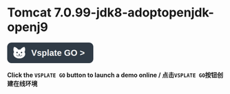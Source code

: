 # Tomcat 7.0.99-jdk8-adoptopenjdk-openj9

<a href="https://www.vsplate.com/?docker-compose=https://github.com/vsplate/dcenvs/tomcat/7.0.99-jdk8-adoptopenjdk-openj9"><img alt="VSPLATE GO" src="https://raw.githubusercontent.com/vsplate/images/master/vsgo_btn.png" width="200px"></a>

**Click the `VSPLATE GO` button to launch a demo online / 点击`VSPLATE GO`按钮创建在线环境**